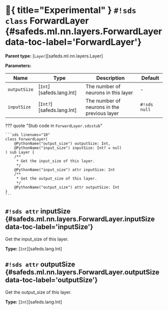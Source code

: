 # :test_tube:{ title="Experimental" } `#!sds class` ForwardLayer {#safeds.ml.nn.layers.ForwardLayer data-toc-label='ForwardLayer'}

**Parent type:** [`Layer`][safeds.ml.nn.layers.Layer]

**Parameters:**

| Name | Type | Description | Default |
|------|------|-------------|---------|
| `outputSize` | [`Int`][safeds.lang.Int] | The number of neurons in this layer | - |
| `inputSize` | [`Int?`][safeds.lang.Int] | The number of neurons in the previous layer | `#!sds null` |

??? quote "Stub code in `ForwardLayer.sdsstub`"

    ```sds linenums="10"
    class ForwardLayer(
        @PythonName("output_size") outputSize: Int,
        @PythonName("input_size") inputSize: Int? = null
    ) sub Layer {
        /**
         * Get the input_size of this layer.
         */
        @PythonName("input_size") attr inputSize: Int
        /**
         * Get the output_size of this layer.
         */
        @PythonName("output_size") attr outputSize: Int
    }
    ```

## `#!sds attr` inputSize {#safeds.ml.nn.layers.ForwardLayer.inputSize data-toc-label='inputSize'}

Get the input_size of this layer.

**Type:** [`Int`][safeds.lang.Int]

## `#!sds attr` outputSize {#safeds.ml.nn.layers.ForwardLayer.outputSize data-toc-label='outputSize'}

Get the output_size of this layer.

**Type:** [`Int`][safeds.lang.Int]
